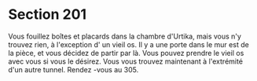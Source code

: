 # Section 201

Vous fouillez boîtes et placards dans la chambre d'Urtika, mais vous n'y trouvez rien, à
l'exception d' un vieil os. Il y a une porte dans le mur est de la pièce, et vous décidez de
partir par là. Vous pouvez prendre le vieil os avec vous si vous le désirez. Vous vous
trouvez maintenant à l'extrémité d'un autre tunnel. Rendez -vous au 305.